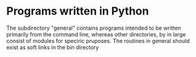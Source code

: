 # Programs written in Python

The subdirectory "general" contains 
programs intended to be written primarily
from the command line, whereas other 
directories, by in large consist of modules
for speciric pruposes.  The routines in
general should exist as soft links in the
bin directory
